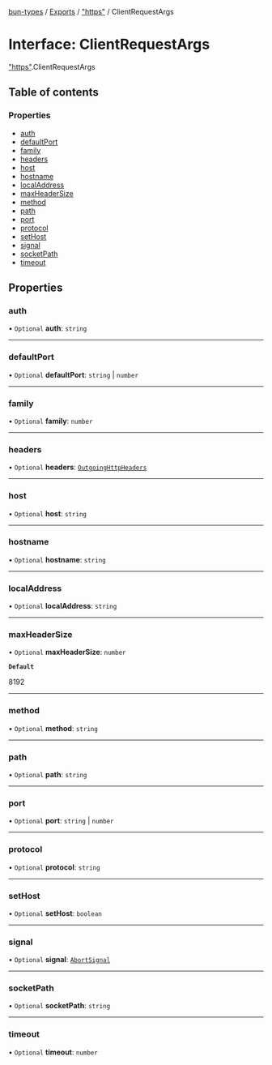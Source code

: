 [bun-types](https://github.com/oven-sh/bun-types/blob/master/api-docs/README.md) / [Exports](https://github.com/oven-sh/bun-types/blob/master/api-docs/modules.md) / ["https"](https://github.com/oven-sh/bun-types/blob/master/api-docs/modules/https_.md) / ClientRequestArgs

# Interface: ClientRequestArgs

["https"](https://github.com/oven-sh/bun-types/blob/master/api-docs/modules/https_.md).ClientRequestArgs

## Table of contents

### Properties

- [auth](https://github.com/oven-sh/bun-types/blob/master/api-docs/interfaces/https_.ClientRequestArgs.md#auth)
- [defaultPort](https://github.com/oven-sh/bun-types/blob/master/api-docs/interfaces/https_.ClientRequestArgs.md#defaultport)
- [family](https://github.com/oven-sh/bun-types/blob/master/api-docs/interfaces/https_.ClientRequestArgs.md#family)
- [headers](https://github.com/oven-sh/bun-types/blob/master/api-docs/interfaces/https_.ClientRequestArgs.md#headers)
- [host](https://github.com/oven-sh/bun-types/blob/master/api-docs/interfaces/https_.ClientRequestArgs.md#host)
- [hostname](https://github.com/oven-sh/bun-types/blob/master/api-docs/interfaces/https_.ClientRequestArgs.md#hostname)
- [localAddress](https://github.com/oven-sh/bun-types/blob/master/api-docs/interfaces/https_.ClientRequestArgs.md#localaddress)
- [maxHeaderSize](https://github.com/oven-sh/bun-types/blob/master/api-docs/interfaces/https_.ClientRequestArgs.md#maxheadersize)
- [method](https://github.com/oven-sh/bun-types/blob/master/api-docs/interfaces/https_.ClientRequestArgs.md#method)
- [path](https://github.com/oven-sh/bun-types/blob/master/api-docs/interfaces/https_.ClientRequestArgs.md#path)
- [port](https://github.com/oven-sh/bun-types/blob/master/api-docs/interfaces/https_.ClientRequestArgs.md#port)
- [protocol](https://github.com/oven-sh/bun-types/blob/master/api-docs/interfaces/https_.ClientRequestArgs.md#protocol)
- [setHost](https://github.com/oven-sh/bun-types/blob/master/api-docs/interfaces/https_.ClientRequestArgs.md#sethost)
- [signal](https://github.com/oven-sh/bun-types/blob/master/api-docs/interfaces/https_.ClientRequestArgs.md#signal)
- [socketPath](https://github.com/oven-sh/bun-types/blob/master/api-docs/interfaces/https_.ClientRequestArgs.md#socketpath)
- [timeout](https://github.com/oven-sh/bun-types/blob/master/api-docs/interfaces/https_.ClientRequestArgs.md#timeout)

## Properties

### auth

• `Optional` **auth**: `string`

___

### defaultPort

• `Optional` **defaultPort**: `string` \| `number`

___

### family

• `Optional` **family**: `number`

___

### headers

• `Optional` **headers**: [`OutgoingHttpHeaders`](https://github.com/oven-sh/bun-types/blob/master/api-docs/interfaces/http_.OutgoingHttpHeaders.md)

___

### host

• `Optional` **host**: `string`

___

### hostname

• `Optional` **hostname**: `string`

___

### localAddress

• `Optional` **localAddress**: `string`

___

### maxHeaderSize

• `Optional` **maxHeaderSize**: `number`

**`Default`**

8192

___

### method

• `Optional` **method**: `string`

___

### path

• `Optional` **path**: `string`

___

### port

• `Optional` **port**: `string` \| `number`

___

### protocol

• `Optional` **protocol**: `string`

___

### setHost

• `Optional` **setHost**: `boolean`

___

### signal

• `Optional` **signal**: [`AbortSignal`](https://github.com/oven-sh/bun-types/blob/master/api-docs/modules.md#abortsignal)

___

### socketPath

• `Optional` **socketPath**: `string`

___

### timeout

• `Optional` **timeout**: `number`
